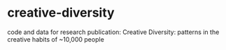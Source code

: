 # creative-diversity
 code and data for research publication: Creative Diversity: patterns in the creative habits of ~10,000 people
